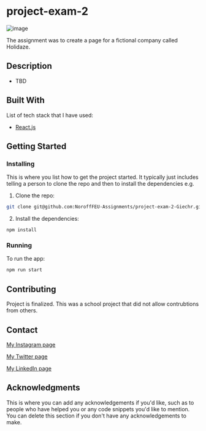 
# project-exam-2

![image](https://github.com/Giechr/Christoffergiertsen.com/blob/57865cf07713e11aec04c4871a7e810c64fbfb5d/img/holidaze.png)

The assignment was to create a page for a fictional company called Holidaze.  

## Description

- TBD

## Built With

List of tech stack that I have used:

- [React.js](https://reactjs.org/)


## Getting Started

### Installing

This is where you list how to get the project started. It typically just includes telling a person to clone the repo and then to install the dependencies e.g.

1. Clone the repo:

```bash
git clone git@github.com:NoroffFEU-Assignments/project-exam-2-Giechr.git
```

2. Install the dependencies:

```
npm install
```

### Running


To run the app:

```bash
npm run start
```


## Contributing

Project is finalized. This was a school project that did not allow contrubtions from others.  

## Contact


[My Instagram page](https://www.instagram.com/christoffergiertsen/)

[My Twitter page](https://twitter.com/ChrisHGiertsen)

[My LinkedIn page](https://www.linkedin.com/in/christoffergiertsen/)

## Acknowledgments

This is where you can add any acknowledgements if you'd like, such as to people who have helped you or any code snippets you'd like to mention. You can delete this section if you don't have any acknowledgements to make.
